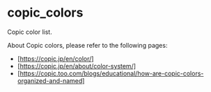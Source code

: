 copic_colors
============

Copic color list.

About Copic colors, please refer to the following pages:
- [https://copic.jp/en/color/]
- [https://copic.jp/en/about/color-system/]
- [https://copic.too.com/blogs/educational/how-are-copic-colors-organized-and-named]
